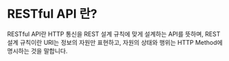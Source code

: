 # RESTful API 란?

RESTful API란 HTTP 통신을 REST 설계 규칙에 맞게 설계하는 API를 뜻하며, REST 설계 규칙이란 URI는 정보의 자원만 표현하고, 자원의 상태와 행위는 HTTP Method에 명시하는 것을 말합니다.